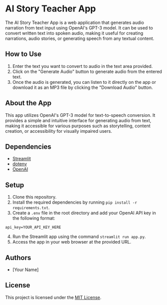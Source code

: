 # AI Story Teacher App

The AI Story Teacher App is a web application that generates audio narration from text input using OpenAI's GPT-3 model. It can be used to convert written text into spoken audio, making it useful for creating narrations, audio stories, or generating speech from any textual content.

## How to Use

1. Enter the text you want to convert to audio in the text area provided.
2. Click on the "Generate Audio" button to generate audio from the entered text.
3. Once the audio is generated, you can listen to it directly on the app or download it as an MP3 file by clicking the "Download Audio" button.

## About the App

This app utilizes OpenAI's GPT-3 model for text-to-speech conversion. It provides a simple and intuitive interface for generating audio from text, making it accessible for various purposes such as storytelling, content creation, or accessibility for visually impaired users.

## Dependencies

- [Streamlit](https://streamlit.io/)
- [dotenv](https://pypi.org/project/python-dotenv/)
- [OpenAI](https://pypi.org/project/openai/)

## Setup

1. Clone this repository.
2. Install the required dependencies by running `pip install -r requirements.txt`.
3. Create a `.env` file in the root directory and add your OpenAI API key in the following format:
```env
api_key=YOUR_API_KEY_HERE
```

4. Run the Streamlit app using the command `streamlit run app.py`.
5. Access the app in your web browser at the provided URL.

## Authors

- [Your Name]

## License

This project is licensed under the [MIT License](LICENSE).
